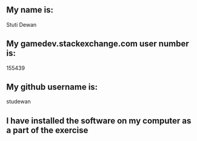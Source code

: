 ## My name is:
Stuti Dewan

## My gamedev.stackexchange.com user number is:
155439

## My github username is:
studewan

## I have installed the software on my computer as a part of the exercise
